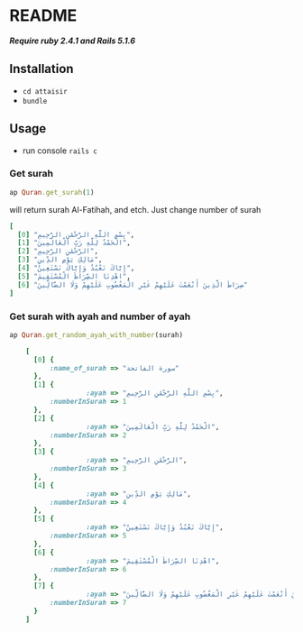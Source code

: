 


# README

***Require ruby 2.4.1 and Rails 5.1.6***
## Installation

* `cd attaisir`
* `bundle`

## Usage
* run console `rails c`
### Get surah 
``` ruby
ap Quran.get_surah(1)
``` 
will return surah Al-Fatihah,  and etch. Just change number of surah 
``` ruby
[
  [0] "﻿بِسْمِ اللَّهِ الرَّحْمَٰنِ الرَّحِيمِ",
  [1] "الْحَمْدُ لِلَّهِ رَبِّ الْعَالَمِينَ",
  [2] "الرَّحْمَٰنِ الرَّحِيمِ",
  [3] "مَالِكِ يَوْمِ الدِّينِ",
  [4] "إِيَّاكَ نَعْبُدُ وَإِيَّاكَ نَسْتَعِينُ",
  [5] "اهْدِنَا الصِّرَاطَ الْمُسْتَقِيمَ",
  [6] "صِرَاطَ الَّذِينَ أَنْعَمْتَ عَلَيْهِمْ غَيْرِ الْمَغْضُوبِ عَلَيْهِمْ وَلَا الضَّالِّينَ"
]
```

### Get surah with ayah and number of ayah
``` ruby
ap Quran.get_random_ayah_with_number(surah)
```
``` ruby
    [
      [0] {
          :name_of_surah => "سورة الفاتحة"
      },
      [1] {
                   :ayah => "﻿بِسْمِ اللَّهِ الرَّحْمَٰنِ الرَّحِيمِ",
          :numberInSurah => 1
      },
      [2] {
                   :ayah => "الْحَمْدُ لِلَّهِ رَبِّ الْعَالَمِينَ",
          :numberInSurah => 2
      },
      [3] {
                   :ayah => "الرَّحْمَٰنِ الرَّحِيمِ",
          :numberInSurah => 3
      },
      [4] {
                   :ayah => "مَالِكِ يَوْمِ الدِّينِ",
          :numberInSurah => 4
      },
      [5] {
                   :ayah => "إِيَّاكَ نَعْبُدُ وَإِيَّاكَ نَسْتَعِينُ",
          :numberInSurah => 5
      },
      [6] {
                   :ayah => "اهْدِنَا الصِّرَاطَ الْمُسْتَقِيمَ",
          :numberInSurah => 6
      },
      [7] {
                   :ayah => "صِرَاطَ الَّذِينَ أَنْعَمْتَ عَلَيْهِمْ غَيْرِ الْمَغْضُوبِ عَلَيْهِمْ وَلَا الضَّالِّينَ",
          :numberInSurah => 7
      }
    ]
```